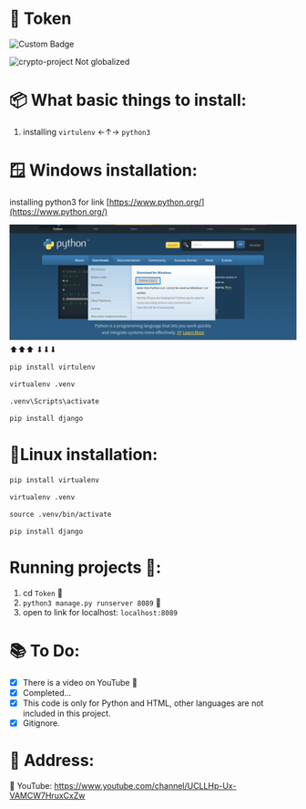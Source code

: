 # 🎯 Token

<img
    alt="Custom Badge"
    src="https://img.shields.io/badge/any_text-you_like-white?style=for-the-badge"
/>

<img
    alt="crypto-project Not globalized"
    src="https://img.shields.io/badge/crypto--project-Not_globalized-pink?style=for-the-badge"
/>


# 📦 What basic things to install:

1. installing `virtulenv` ←↑→ `python3`

# 🪟 Windows installation:

installing python3 for link [https://www.python.org/](https://www.python.org/)

![image](assets/installtionpython.png)
⬆⬆⬆
⬇⬇⬇
```
pip install virtulenv
```

```
virtualenv .venv
```

```
.venv\Scripts\activate
```

```
pip install django
```

# 🐧Linux installation:

```
pip install virtualenv
```

```
virtualenv .venv
```

```
source .venv/bin/activate
```

```
pip install django
```

# Running projects 👟:

1. cd `Token` 💯
2. `python3 manage.py runserver 8089` 💯
3. open to link for localhost: `localhost:8089`

# 📚 To Do:

- [x] There is a video on YouTube 🎥
- [x] Completed...
- [x] This code is only for Python and HTML, other languages are not included in this project.
- [x] Gitignore.

# 🔗 Address:
🎥 YouTube: https://www.youtube.com/channel/UCLLHp-Ux-VAMCW7HruxCxZw
